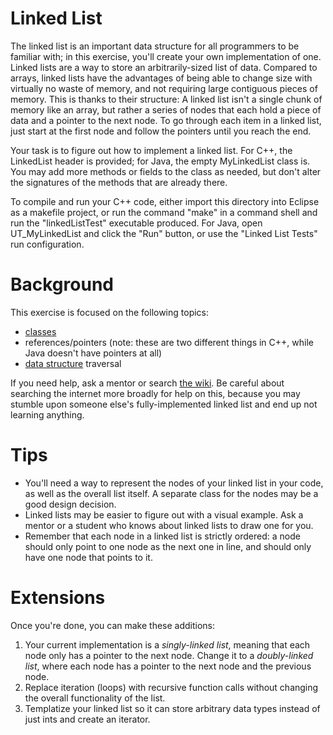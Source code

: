 # Linked List
The linked list is an important data structure for all programmers to be familiar with; in this exercise, you'll create your own implementation of one. Linked lists are a way to store an arbitrarily-sized list of data. Compared to arrays, linked lists have the advantages of being able to change size with virtually no waste of memory, and not requiring large contiguous pieces of memory. This is thanks to their structure: A linked list isn't a single chunk of memory like an array, but rather a series of nodes that each hold a piece of data and a pointer to the next node. To go through each item in a linked list, just start at the first node and follow the pointers until you reach the end.

Your task is to figure out how to implement a linked list. For C++, the LinkedList header is provided; for Java, the empty MyLinkedList class is. You may add more methods or fields to the class as needed, but don't alter the signatures of the methods that are already there.

To compile and run your C++ code, either import this directory into Eclipse as a makefile project, or run the command "make" in a command shell and run the "linkedListTest" executable produced. For Java, open UT_MyLinkedList and click the "Run" button, or use the "Linked List Tests" run configuration.

# Background
This exercise is focused on the following topics:

 * [classes](https://github.com/Skunkworks1983/Skunkworks-code-exercises/wiki/Class)
 * references/pointers (note: these are two different things in C++, while Java doesn't have pointers at all)
 * [data structure](https://github.com/Skunkworks1983/Skunkworks-code-exercises/wiki/Data-structure) traversal

If you need help, ask a mentor or search [the wiki](https://github.com/Skunkworks1983/Skunkworks-code-exercises/wiki). Be careful about searching the internet more broadly for help on this, because you may stumble upon someone else's fully-implemented linked list and end up not learning anything.

# Tips
 * You'll need a way to represent the nodes of your linked list in your code, as well as the overall list itself. A separate class for the nodes may be a good design decision.
 * Linked lists may be easier to figure out with a visual example. Ask a mentor or a student who knows about linked lists to draw one for you.
 * Remember that each node in a linked list is strictly ordered: a node should only point to one node as the next one in line, and should only have one node that points to it.

# Extensions
Once you're done, you can make these additions:

1. Your current implementation is a *singly-linked list*, meaning that each node only has a pointer to the next node. Change it to a *doubly-linked list*, where each node has a pointer to the next node and the previous node.
2. Replace iteration (loops) with recursive function calls without changing the overall functionality of the list.
3. Templatize your linked list so it can store arbitrary data types instead of just ints and create an iterator.
